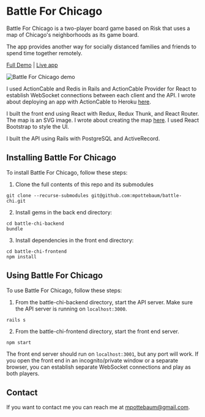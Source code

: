 # Battle For Chicago

Battle For Chicago is a two-player board game based on Risk that uses a map of Chicago's neighborhoods as its game board.

The app provides another way for socially distanced families and friends to spend time together remotely.

[Full Demo](https://www.youtube.com/watch?v=2QhTyIyUOZg) | [Live app](https://fathomless-cove-56346.herokuapp.com/)

![Battle For Chicago demo](https://j.gifs.com/oVBZXz.gif)

I used ActionCable and Redis in Rails and ActionCable Provider for React to establish WebSocket connections between each client and the API. I wrote about deploying an app with ActionCable to Heroku [here](https://medium.com/swlh/deploying-a-rails-react-app-with-actioncable-to-heroku-cb5d42f41a2a).

I built the front end using React with Redux, Redux Thunk, and React Router. The map is an SVG image. I wrote about creating the map [here](https://medium.com/weekly-webtips/how-to-make-clickable-dynamic-graphics-in-react-using-svg-22071f96623d). I used React Bootstrap to style the UI.

I built the API using Rails with PostgreSQL and ActiveRecord.

## Installing Battle For Chicago

To install Battle For Chicago, follow these steps:

1. Clone the full contents of this repo and its submodules

```
git clone --recurse-submodules git@github.com:mpottebaum/battle-chi.git
```

2. Install gems in the back end directory:

```
cd battle-chi-backend
bundle
```

3. Install dependencies in the front end directory:

```
cd battle-chi-frontend
npm install
```

## Using Battle For Chicago

To use Battle For Chicago, follow these steps:

1. From the battle-chi-backend directory, start the API server. Make sure the API server is running on `localhost:3000`.

```
rails s
```

2. From the battle-chi-frontend directory, start the front end server.

```
npm start
```

The front end server should run on `localhost:3001`, but any port will work. If you open the front end in an incognito/private window or a separate browser, you can establish separate WebSocket connections and play as both players.

## Contact

If you want to contact me you can reach me at mpottebaum@gmail.com.